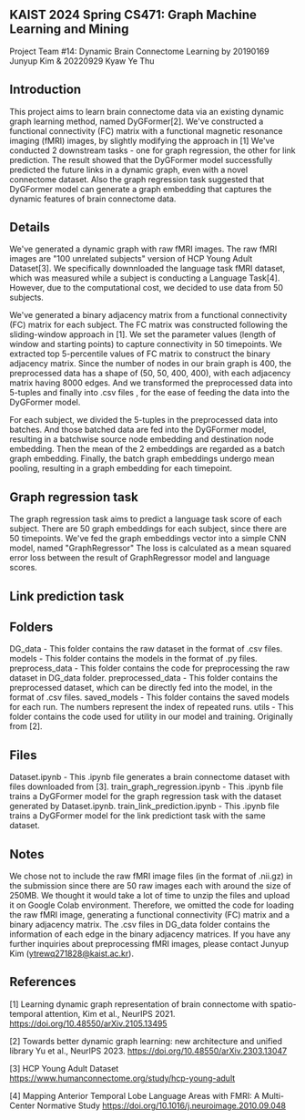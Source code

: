 ## KAIST 2024 Spring CS471: Graph Machine Learning and Mining
Project Team #14: Dynamic Brain Connectome Learning by 20190169 Junyup Kim & 20220929 Kyaw Ye Thu

## Introduction
This project aims to learn brain connectome data via an existing dynamic graph learning method, named DyGFormer[2].
We've constructed a functional connectivity (FC) matrix with a functional magnetic resonance imaging (fMRI) images, by slightly modifying the approach in [1]
We've conducted 2 downstream tasks - one for graph regression, the other for link prediction.
The result showed that the DyGFormer model successfully predicted the future links in a dynamic graph, even with a novel connectome dataset.
Also the graph regression task suggested that DyGFormer model can generate a graph embedding that captures the dynamic features of brain connectome data.

## Details
We've generated a dynamic graph with raw fMRI images.
The raw fMRI images are "100 unrelated subjects" version of HCP Young Adult Dataset[3].
We specifically downnloaded the language task fMRI dataset, which was measured while a subject is conducting a Language Task[4].
However, due to the computational cost, we decided to use data from 50 subjects.

We've generated a binary adjacency matrix from a functional connectivity (FC) matrix for each subject.
The FC matrix was constructed following the sliding-window approach in [1].
We set the parameter values (length of window and starting points) to capture connectivity in 50 timepoints.
We extracted top 5-percentile values of FC matrix to construct the binary adjacency matrix.
Since the number of nodes in our brain graph is 400, the preprocessed data has a shape of (50, 50, 400, 400), with each adjacency matrix having 8000 edges.
And we transformed the preprocessed data into 5-tuples and finally into .csv files , for the ease of feeding the data into the DyGFormer model.

For each subject, we divided the 5-tuples in the preprocessed data into batches.
And those batched data are fed into the DyGFormer model, resulting in a batchwise source node embedding and destination node embedding.
Then the mean of the 2 embeddings are regarded as a batch graph embedding.
Finally, the batch graph embeddings undergo mean pooling, resulting in a graph embedding for each timepoint.

## Graph regression task
The graph regression task aims to predict a language task score of each subject.
There are 50 graph embeddings for each subject, since there are 50 timepoints.
We've fed the graph embeddings vector into a simple CNN model, named "GraphRegressor"
The loss is calculated as a mean squared error loss between the result of GraphRegressor model and language scores.

## Link prediction task

## Folders
DG_data - This folder contains the raw dataset in the format of .csv files.
models - This folder contains the models in the format of .py files.
preprocess_data - This folder contains the code for preprocessing the raw dataset in DG_data folder.
preprocessed_data - This folder contains the preprocessed dataset, which can be directly fed into the model, in the format of .csv files.
saved_models - This folder contains the saved models for each run. The numbers represent the index of repeated runs.
utils - This folder contains the code used for utility in our model and training. Originally from [2].

## Files
Dataset.ipynb - This .ipynb file generates a brain connectome dataset with files downloaded from [3].
train_graph_regression.ipynb - This .ipynb file trains a DyGFormer model for the graph regression task with the dataset generated by Dataset.ipynb.
train_link_prediction.ipynb - This .ipynb file trains a DyGFormer model for the link predictiont task with the same dataset.

## Notes
We chose not to include the raw fMRI image files (in the format of .nii.gz) in the submission
since there are 50 raw images each with around the size of 250MB.
We thought it would take a lot of time to unzip the files and upload it on Google Colab environment.
Therefore, we omitted the code for loading the raw fMRI image, generating a functional connectivity (FC) matrix and a binary adjacency matrix.
The .csv files in DG_data folder contains the information of each edge in the binary adjacency matrices.
If you have any further inquiries about preprocessing fMRI images, please contact Junyup Kim (ytrewq271828@kaist.ac.kr).

## References
[1] Learning dynamic graph representation of brain connectome with spatio-temporal attention, Kim et al., NeurIPS 2021. 
https://doi.org/10.48550/arXiv.2105.13495

[2] Towards better dynamic graph learning: new architecture and unified library
Yu et al., NeurIPS 2023.
https://doi.org/10.48550/arXiv.2303.13047

[3] HCP Young Adult Dataset
https://www.humanconnectome.org/study/hcp-young-adult

[4] Mapping Anterior Temporal Lobe Language Areas with FMRI: A Multi-Center Normative Study
https://doi.org/10.1016/j.neuroimage.2010.09.048

